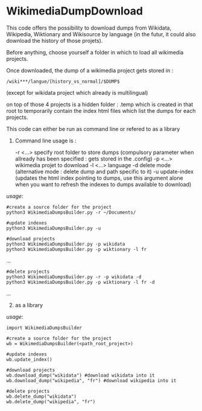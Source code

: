 # WikimediaDumpDownload

This code offers the possibility to download dumps from Wikidata, Wikipedia, Wiktionary and Wikisource by language (in the futur, it could also download the history of those projets).

Before anything, choose yourself a folder in which to load all wikimedia projects.

Once downloaded, the dump of a wikimedia project gets stored in :

	/wiki***/langue/[history_vs_normal]/$DUMP$

(except for wikidata project which already is multilingual)

on top of those 4 projects is a hidden folder : .temp which is created in that root to temporarily contain the index html files which list the dumps for each projects.

This code can either be run as command line or refered to as a library

1) Command line usage is :

	 -r <...> specify root folder to store dumps (compulsory parameter when allready has been specified : gets stored in the .config)
	 -p <...> wikimedia projet to download
	 -l <...> language
	 -d delete mode (alternative mode : delete dump and path specific to it)
	 -u update-index (updates the html index pointing to dumps, use this argument alone when you want to refresh the indexes to dumps available to download)

*usage*:

	#create a source folder for the project
	python3 WikimediaDumpsBuilder.py -r ~/Documents/

	#update indexes
	python3 WikimediaDumpsBuilder.py -u

	#download projects
	python3 WikimediaDumpsBuilder.py -p wikidata
	python3 WikimediaDumpsBuilder.py -p wiktionary -l fr
...

	#delete projects
	python3 WikimediaDumpsBuilder.py -r -p wikidata -d
	python3 WikimediaDumpsBuilder.py -p wiktionary -l fr -d
...


2) as a library

*usage*:

	import WikimediaDumpsBuilder

	#create a source folder for the project
	wb = WikimediaDumpsBuilder(<path_root_project>)

	#update indexes
	wb.update_index()

	#download projects
	wb.download_dump("wikidata") #download wikidata into it
	wb.download_dump("wikipedia", "fr") #download wikipedia into it

	#delete projects
	wb.delete_dump("wikidata")
	wb.delete_dump("wikipedia", "fr") 
